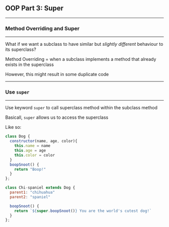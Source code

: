 ## OOP Part 3: Super
---
### Method Overriding and Super
---

What if we want a subclass to have similar but *slightly different* behaviour to its superclass?

Method Overriding = when a subclass implements a method that already exists in the superclass

However, this might result in some duplicate code

---
### Use `super`
---

Use keyword `super` to call superclass method within the subclass method

Basicall, `super` allows us to access the superclass

Like so:

```javascript
class Dog {
  constructor(name, age, color){
    this.name = name
    this.age = age
    this.color = color
  }
  boopSnoot() {
    return "Boop!"
  }
};

class Chi-spaniel extends Dog {
  parent1: "chihuahua"
  parent2: "spaniel"

  boopSnoot() {
    return `${super.boopSnoot()} You are the world's cutest dog!`
  }
};
```

